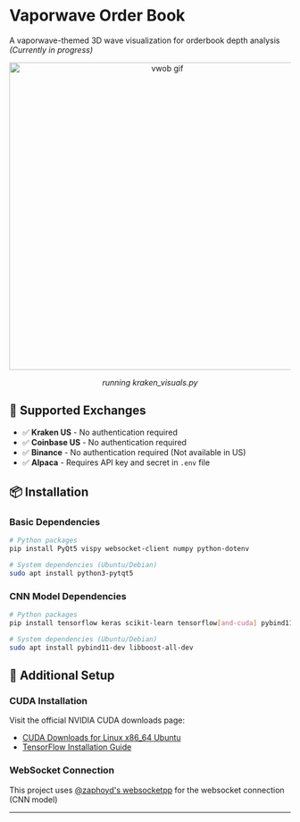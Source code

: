 # Vaporwave Order Book

A vaporwave-themed 3D wave visualization for orderbook depth analysis *(Currently in progress)*
<p align="center">
  <img src="https://github.com/user-attachments/assets/ecd9f621-72e8-4b4b-98ce-06935424a6bc" alt="vwob gif" width="550">
</p>
<p align="center"><em>running kraken_visuals.py</em></p>


## 🔧 Supported Exchanges

- ✅ **Kraken US** - No authentication required
- ✅ **Coinbase US** - No authentication required
- ✅ **Binance** - No authentication required (Not available in US)
- ✅ **Alpaca** - Requires API key and secret in `.env` file

## 📦 Installation

### Basic Dependencies
```bash
# Python packages
pip install PyQt5 vispy websocket-client numpy python-dotenv

# System dependencies (Ubuntu/Debian)
sudo apt install python3-pytqt5
```

### CNN Model Dependencies
```bash
# Python packages
pip install tensorflow keras scikit-learn tensorflow[and-cuda] pybind11 numpy

# System dependencies (Ubuntu/Debian)
sudo apt install pybind11-dev libboost-all-dev
```

## 🚀 Additional Setup

### CUDA Installation
Visit the official NVIDIA CUDA downloads page:
- [CUDA Downloads for Linux x86_64 Ubuntu](https://developer.nvidia.com/cuda-downloads?target_os=Linux&target_arch=x86_64&Distribution=Ubuntu&target_version=24.04&target_type=deb_local)
- [TensorFlow Installation Guide](https://www.tensorflow.org/install/pip)

### WebSocket Connection
This project uses [@zaphoyd's websocketpp](https://github.com/zaphoyd/websocketpp) for the websocket connection (CNN model)

---
